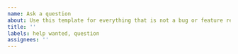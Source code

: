 ```yaml
---
name: Ask a question
about: Use this template for everything that is not a bug or feature request.
title: ''
labels: help wanted, question
assignees: ''
---
```



